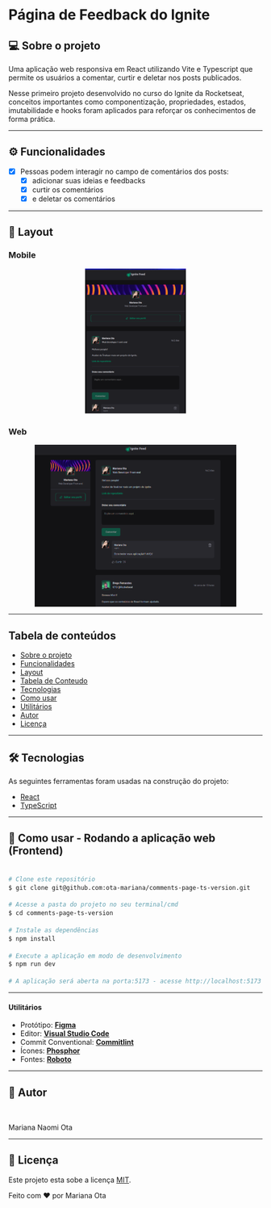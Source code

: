 # Página de Feedback do Ignite

## 💻 Sobre o projeto <div id='sobre-o-projeto'/>

Uma aplicação web responsiva em React utilizando Vite e Typescript que permite os usuários a comentar, curtir e deletar nos posts publicados.

Nesse primeiro projeto desenvolvido no curso do Ignite da Rocketseat, conceitos importantes como componentização, propriedades, estados, imutabilidade e hooks foram aplicados para reforçar os conhecimentos de forma prática.

---

## ⚙️ Funcionalidades <div id='funcionalidades'/>

- [x] Pessoas podem interagir no campo de comentários dos posts:
  - [x] adicionar suas ideias e feedbacks
  - [x] curtir os comentários
  - [x] e deletar os comentários

---

## 🎨 Layout <div id='layout'/>

### Mobile

<p align="center">
  <img alt="IgniteClass" title="#IgniteClass" src="./public/comment-page-result-responsive.png" width="200px">
</p>

### Web

<p align="center" style="display: flex; align-items: flex-start; justify-content: center;">
  <img alt="IgniteClass" title="#IgniteClass" src="./public/comment-page-result-final.png" width="400px">
</p>

---

## Tabela de conteúdos

<!--ts-->
   * [Sobre o projeto](#sobre-o-projeto)
   * [Funcionalidades](#funcionalidades)
   * [Layout](#layout)
   * [Tabela de Conteudo](#tabela-de-conteudo)
   * [Tecnologias](#tecnologias)
   * [Como usar](#como-usar)
   * [Utilitários](#utilitarios)
   * [Autor](#autor)
   * [Licença](#licenca)
<!--te-->

---

## 🛠 Tecnologias
<div id='tecnologias'/> 

As seguintes ferramentas foram usadas na construção do projeto:

- [React](https://pt-br.reactjs.org/)
- [TypeScript](https://www.typescriptlang.org/)

---

## 🧭 Como usar - Rodando a aplicação web (Frontend)
<div id='como-usar'/> 

```bash

# Clone este repositório
$ git clone git@github.com:ota-mariana/comments-page-ts-version.git

# Acesse a pasta do projeto no seu terminal/cmd
$ cd comments-page-ts-version

# Instale as dependências
$ npm install

# Execute a aplicação em modo de desenvolvimento
$ npm run dev

# A aplicação será aberta na porta:5173 - acesse http://localhost:5173

```

---


#### Utilitários
<div id='utilitarios'/> 

-   Protótipo:  **[Figma](https://www.figma.com/community/file/1113573231685349036)**
-   Editor:  **[Visual Studio Code](https://code.visualstudio.com/)**
-   Commit Conventional:  **[Commitlint](https://github.com/conventional-changelog/commitlint)**
-   Ícones:  **[Phosphor](https://phosphoricons.com/)**
-   Fontes:  **[Roboto](https://fonts.google.com/specimen/Roboto)**

---

## 🦸 Autor
<div id='autor'/> 

<img style="border-radius: 100%;" src="https://github.com/ota-mariana.png" width="100px;" alt=""/>
<br />
<p>Mariana Naomi Ota</p>

---

## 📝 Licença
<div id='licenca'/> 

Este projeto esta sobe a licença [MIT](./LICENSE).

Feito com ❤️ por Mariana Ota 
